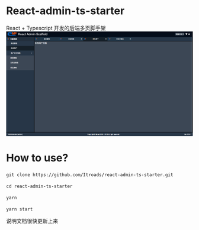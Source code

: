 # React-admin-ts-starter
React + Typescript 开发的后端多页脚手架
![react-admin-scaffold](https://github.com/Itroads/assets/blob/master/react-admin-scaffold/README/rast-show.png "react-admin-scaffold")

# How to use?

`git clone https://github.com/Itroads/react-admin-ts-starter.git`

`cd react-admin-ts-starter`

`yarn`

`yarn start`

说明文档很快更新上来